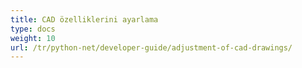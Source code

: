 ```yaml
---
title: CAD özelliklerini ayarlama
type: docs
weight: 10
url: /tr/python-net/developer-guide/adjustment-of-cad-drawings/
---
```

